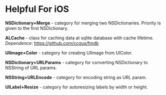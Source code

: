 Helpful For iOS
===============

**NSDictionary+Merge** - category for merging two NSDictionaries. Priority is given to the first NSDictionary.

**ALCache** - class for caching data at sqlite database with cache lifetime. *Dependence*: https://github.com/ccgus/fmdb

**UIImage+Color** - category for creating UIImage from UIColor.

**NSDictionary+URLParams** - category for converting NSDictionary to NSString of URL params.

**NSString+URLEncode** - category for encoding string as URL param.

**UILabel+Resize** - category for autoresizing labels by width or height.
